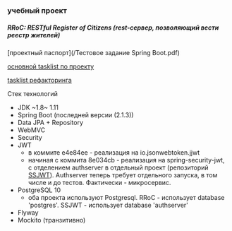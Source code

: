 ### учебный проект
##### RRoC: RESTful Register of Citizens (rest-сервер, позволяющий вести реестр жителей)

[проектный паспорт](/Тестовое задание Spring Boot.pdf)

[основной tasklist по проекту](/TASKLIST.md)

[tasklist рефакторинга](/TASKLIST.RFR.md)


Стек технологий
- JDK ~1.8~ 1.11
- Spring Boot (последней версии (2.1.3))
- Data JPA + Repository
- WebMVC
- Security
- JWT
  - в коммите e4e84ee - реализация на io.jsonwebtoken.jjwt
  - начиная с коммита 8e034cb - реализация на spring-security-jwt, с отделением authserver в отдельный проект (репозиторий [SSJWT](/SSJWT)). Authserver теперь требует отдельного запуска, в том числе и до тестов. Фактически - микросервис. 
- PostgreSQL 10
  - оба проекта используют Postgresql. RRoC - использует database 'postgres'. SSJWT - использует database 'authserver'
- Flyway
- Mockito (транзитивно)